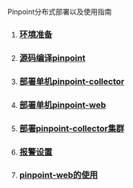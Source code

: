 Pinpoint分布式部署以及使用指南

1. ### [环境准备](#环境准备)
2. ### [源码编译pinpoint](#源码编译pinpoint)
3. ### [部署单机pinpoint-collector](#部署单机pinpoint-collector)
4. ### [部署单机pinpoint-web](#部署单机pinpoint-web)
5. ### [部署pinpoint-collector集群](#部署pinpoint-collector集群)
6. ### [报警设置](#报警设置)
7. ### [pinpoint-web的使用](#pinpoint-web的使用)



